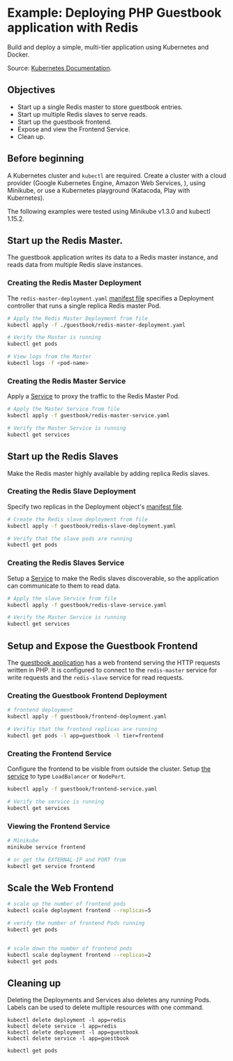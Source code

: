 # Example: Deploying PHP Guestbook application with Redis

Build and deploy a simple, multi-tier application using Kubernetes and Docker.

Source: [Kubernetes Documentation](https://kubernetes.io/docs/tutorials/stateless-application/guestbook/).

## Objectives

* Start up a single Redis master to store guestbook entries.
* Start up multiple Redis slaves to serve reads.
* Start up the guestbook frontend.
* Expose and view the Frontend Service.
* Clean up.

## Before beginning

A Kubernetes cluster and `kubectl` are required. Create a cluster with a cloud provider (Google Kubernetes Engine, Amazon Web Services, ), using Minikube, or use a Kubernetes playground (Katacoda, Play with Kubernetes).

The following examples were tested using Minikube v1.3.0 and kubectl 1.15.2.

## Start up the Redis Master.

The guestbook application writes its data to a Redis master instance, and reads data from multiple Redis slave instances.

### Creating the Redis Master Deployment

The `redis-master-deployment.yaml` [manifest file](guestbook/redis-master-deployment.yaml) specifies a Deployment controller that runs a single replica Redis master Pod.

```sh
# Apply the Redis Master Deployment from file
kubectl apply -f ./guestbook/redis-master-deployment.yaml

# Verify the Master is running
kubectl get pods

# View logs from the Master
kubectl logs -f <pod-name>
```

### Creating the Redis Master Service

Apply a [Service](guestbook/redis-master-service.yaml) to proxy the traffic to the Redis Master Pod.
```sh
# Apply the Master Service from file
kubectl apply -f guestbook/redis-master-service.yaml

# Verify the Master Service is running
kubectl get services
```

## Start up the Redis Slaves

Make the Redis master highly available by adding replica Redis slaves.

### Creating the Redis Slave Deployment

Specify two replicas in the Deployment object's [manifest file](guestbook/redis-slave-deployment.yaml).

```sh
# Create the Redis slave deployment from file
kubectl apply -f guestbook/redis-slave-deployment.yaml

# Verify that the slave pods are running
kubectl get pods
```

### Creating the Redis Slaves Service

Setup a [Service](guestbook/redis-slave-service.yaml) to make the Redis slaves discoverable, so the application can communicate to them to read data.

```sh
# Apply the slave Service from file
kubectl apply -f guestbook/redis-slave-service.yaml

# Verify the Master Service is running
kubectl get services
```

## Setup and Expose the Guestbook Frontend

The [guestbook application](guestbook/frontend-deployment.yaml) has a web frontend serving the HTTP requests written in PHP. It is configured to connect to the `redis-master` service for write requests and the `redis-slave` service for read requests.

### Creating the Guestbook Frontend Deployment

```sh
# frontend deployment
kubectl apply -f guestbook/frontend-deployment.yaml

# Verifiy that the frontend replicas are running
kubectl get pods -l app=guestbook -l tier=frontend
```

### Creating the Frontend Service

Configure the frontend to be visible from outside the cluster. Setup [the service](guestbook/frontend-service.yaml) to type `LoadBalancer` or `NodePort`.

```sh
kubectl apply -f guestbook/frontend-service.yaml

# Verify the service is running
kubectl get services
```

### Viewing the Frontend Service

```sh
# Minikube 
minikube service frontend

# or get the EXTERNAL-IP and PORT from
kubectl get service frontend
```

## Scale the Web Frontend

```sh
# scale up the number of frontend pods
kubectl scale deployment frontend --replicas=5

# verify the number of frontend Pods running
kubectl get pods


# scale down the number of frontend pods
kubectl scale deployment frontend --replicas=2
kubectl get pods
```

## Cleaning up

Deleting the Deployments and Services also deletes any running Pods. Labels can be used to delete multiple resources with one command.

```
kubectl delete deployment -l app=redis
kubectl delete service -l app=redis
kubectl delete deployment -l app=guestbook
kubectl delete service -l app=guestbook

kubectl get pods
```